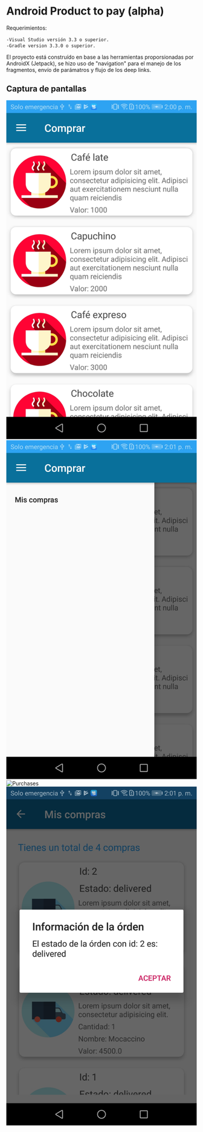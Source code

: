 Android Product to pay (alpha)
=========================
Requerimientos:

    -Visual Studio versión 3.3 o superior.
    -Gradle version 3.3.0 o superior.

El proyecto está construído en base a las herramientas proporsionadas por AndroidX (Jetpack), se hizo uso de "navigation" para el
manejo de los fragmentos, envío de parámatros y flujo de los deep links.


Captura de pantallas
-----------

![Home](screenshots/home.jpg "home")
![Menu](screenshots/menu.jpg "Menu")
![Purchases](screenshots/purchases.png "All purchases made")
![Purchases confirm](screenshots/confirm_purchase.jpg "Confirm the purchase status")


  
